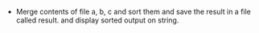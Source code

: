- Merge contents of file a, b, c and sort them and save the result in a file called result.
and display sorted output on string.
